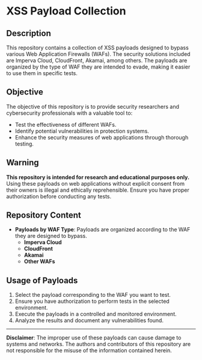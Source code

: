 # XSS Payload Collection

## Description

This repository contains a collection of XSS payloads designed to bypass various Web Application Firewalls (WAFs). The security solutions included are Imperva Cloud, CloudFront, Akamai, among others. The payloads are organized by the type of WAF they are intended to evade, making it easier to use them in specific tests.

## Objective

The objective of this repository is to provide security researchers and cybersecurity professionals with a valuable tool to:

- Test the effectiveness of different WAFs.
- Identify potential vulnerabilities in protection systems.
- Enhance the security measures of web applications through thorough testing.

## Warning

**This repository is intended for research and educational purposes only.** Using these payloads on web applications without explicit consent from their owners is illegal and ethically reprehensible. Ensure you have proper authorization before conducting any tests.

## Repository Content

- **Payloads by WAF Type**: Payloads are organized according to the WAF they are designed to bypass.
  - **Imperva Cloud**
  - **CloudFront**
  - **Akamai**
  - **Other WAFs**

## Usage of Payloads

1. Select the payload corresponding to the WAF you want to test.
2. Ensure you have authorization to perform tests in the selected environment.
3. Execute the payloads in a controlled and monitored environment.
4. Analyze the results and document any vulnerabilities found.

---

**Disclaimer**: The improper use of these payloads can cause damage to systems and networks. The authors and contributors of this repository are not responsible for the misuse of the information contained herein.

